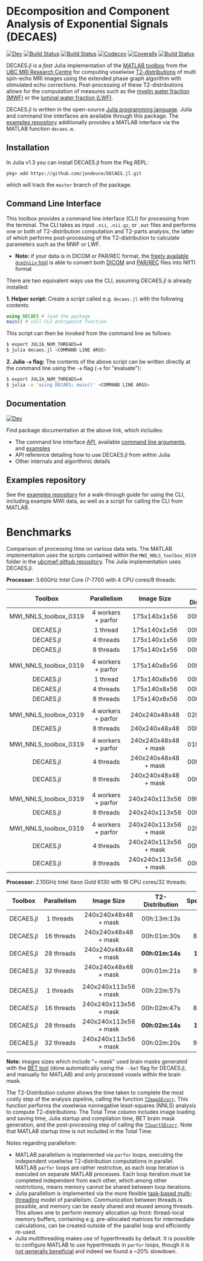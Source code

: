 # DEcomposition and Component Analysis of Exponential Signals (DECAES)

<!-- [![Stable](https://img.shields.io/badge/docs-stable-blue.svg)](https://jondeuce.github.io/DECAES.jl/stable) -->
[![Dev](https://img.shields.io/badge/docs-dev-blue.svg)](https://jondeuce.github.io/DECAES.jl/dev)
[![Build Status](https://travis-ci.com/jondeuce/DECAES.jl.svg?branch=master)](https://travis-ci.com/jondeuce/DECAES.jl)
[![Build Status](https://ci.appveyor.com/api/projects/status/github/jondeuce/DECAES.jl?svg=true)](https://ci.appveyor.com/project/jondeuce/DECAES-jl)
[![Codecov](https://codecov.io/gh/jondeuce/DECAES.jl/branch/master/graph/badge.svg)](https://codecov.io/gh/jondeuce/DECAES.jl)
[![Coveralls](https://coveralls.io/repos/github/jondeuce/DECAES.jl/badge.svg?branch=master)](https://coveralls.io/github/jondeuce/DECAES.jl?branch=master)
[![Build Status](https://api.cirrus-ci.com/github/jondeuce/DECAES.jl.svg)](https://cirrus-ci.com/github/jondeuce/DECAES.jl)

DECAES.jl is a *fast* Julia implementation of the [MATLAB toolbox](https://mriresearch.med.ubc.ca/news-projects/myelin-water-fraction/) from the [UBC MRI Research Centre](https://mriresearch.med.ubc.ca/) for computing voxelwise [T2-distributions](https://doi.org/10.1016/0022-2364(89)90011-5) of multi spin-echo MRI images using the extended phase graph algorithm with stimulated echo corrections.
Post-processing of these T2-distributions allows for the computation of measures such as the [myelin water fraction (MWF)](https://doi.org/10.1002/mrm.1910310614) or the [luminal water fraction (LWF)](https://doi.org/10.1148/radiol.2017161687).

DECAES.jl is written in the open-source [Julia programming language](https://julialang.org/).
Julia and command line interfaces are available through this package.
The [examples repository](https://github.com/jondeuce/mwiexamples) additionally provides a MATLAB interface via the MATLAB function `decaes.m`.

## Installation

In Julia v1.3 you can install DECAES.jl from the Pkg REPL:
```
pkg> add https://github.com/jondeuce/DECAES.jl.git
```
which will track the `master` branch of the package.

## Command Line Interface

This toolbox provides a command line interface (CLI) for processing from the terminal.
The CLI takes as input `.nii`, `.nii.gz`, or `.mat` files and performs one or both of T2-distribution computation and T2-parts analysis, the latter of which performs post-processing of the T2-distribution to calculate parameters such as the MWF or LWF.

* **Note:** if your data is in DICOM or PAR/REC format, the [freely available `dcm2niix` tool](https://www.nitrc.org/plugins/mwiki/index.php/dcm2nii:MainPage) is able to convert both [DICOM](https://www.nitrc.org/plugins/mwiki/index.php/dcm2nii:MainPage#General_Usage) and [PAR/REC](https://www.nitrc.org/plugins/mwiki/index.php/dcm2nii:MainPage#Philips_PAR.2FREC_Images) files into NIfTI format

There are two equivalent ways use the CLI, assuming DECAES.jl is already installed:

**1. Helper script:** Create a script called e.g. `decaes.jl` with the following contents:

```julia
using DECAES # load the package
main() # call CLI entrypoint function
```

This script can then be invoked from the command line as follows:

```bash
$ export JULIA_NUM_THREADS=4
$ julia decaes.jl <COMMAND LINE ARGS>
```

**2. Julia `-e` flag:** The contents of the above script can be written directly at the command line using the `-e` flag (`-e` for "evaluate"):

```bash
$ export JULIA_NUM_THREADS=4
$ julia -e 'using DECAES; main()' <COMMAND LINE ARGS>
```

## Documentation

[![Dev](https://img.shields.io/badge/docs-dev-blue.svg)](https://jondeuce.github.io/DECAES.jl/dev)

Find package documentation at the above link, which includes:
* The command line interface [API](https://jondeuce.github.io/DECAES.jl/dev/cli), available [command line arguments](https://jondeuce.github.io/DECAES.jl/dev/cli/#Arguments-1), and [examples](https://jondeuce.github.io/DECAES.jl/dev/cli/#Examples-1)
* API reference detailing how to use DECAES.jl from within Julia
* Other internals and algorithmic details

## Examples repository

See the [examples repository](https://github.com/jondeuce/mwiexamples) for a walk-through guide for using the CLI, including example MWI data, as well as a script for calling the CLI from MATLAB.

# Benchmarks

Comparison of processing time on various data sets.
The MATLAB implementation uses the scripts contained within the `MWI_NNLS_toolbox_0319` folder in the [ubcmwf github repository](https://github.com/ubcmri/ubcmwf).
The Julia implementation uses DECAES.jl.

**Processor:** 3.60GHz Intel Core i7-7700 with 4 CPU cores/8 threads:

<center>

| Toolbox                | Parallelism        | Image Size             | T2-Distribution | Speedup   | Total Time   | Speedup   |
| :---:                  | :---:              | :---:                  | :---:           | :---:     | :---:        | :---:     |
| MWI_NNLS_toolbox_0319  | 4 workers + parfor | 175x140x1x56           | 00h:03m:03s     |    -      | 00h:03m:04s  |    -      |
| DECAES.jl              | 1 thread           | 175x140x1x56           | 00h:00m:14s     | **13X**   | 00h:00m:27s  | **6.8X**  |
| DECAES.jl              | 4 threads          | 175x140x1x56           | 00h:00m:04s     | **46X**   | 00h:00m:19s  | **9.7X**  |
| DECAES.jl              | 8 threads          | 175x140x1x56           | 00h:00m:03s     | **61X**   | 00h:00m:16s  | **12X**   |
|                        |                    |                        |                 |           |              |           |
| MWI_NNLS_toolbox_0319  | 4 workers + parfor | 175x140x8x56           | 00h:19m:56s     | -         | 00h:20m:02s  | -         |
| DECAES.jl              | 1 thread           | 175x140x8x56           | 00h:01m:54s     | **10X**   | 00h:02m:11s  | **9.2X**  |
| DECAES.jl              | 4 threads          | 175x140x8x56           | 00h:00m:42s     | **28X**   | 00h:00m:59s  | **20X**   |
| DECAES.jl              | 8 threads          | 175x140x8x56           | 00h:00m:26s     | **46X**   | 00h:00m:41s  | **29X**   |
|                        |                    |                        |                 |           |              |           |
| MWI_NNLS_toolbox_0319  | 4 workers + parfor | 240x240x48x48          | 02h:53m:13s     | -         | 02h:54m:24s  | -         |
| DECAES.jl              | 8 threads          | 240x240x48x48          | 00h:04m:25s     | **39X**   | 00h:05m:03s  | **35X**   |
|                        |                    |                        |                 |           |              |           |
| MWI_NNLS_toolbox_0319  | 4 workers + parfor | 240x240x48x48 + mask   | 01h:29m:35s     | -         | 01h:30m:37s  | -         |
| DECAES.jl              | 4 threads          | 240x240x48x48 + mask   | 00h:02m:11s     | **41X**   | 00h:02m:46s  | **33X**   |
| DECAES.jl              | 8 threads          | 240x240x48x48 + mask   | 00h:01m:47s     | **50X**   | 00h:02m:15s  | **40X**   |
|                        |                    |                        |                 |           |              |           |
| MWI_NNLS_toolbox_0319  | 4 workers + parfor | 240x240x113x56         | 09h:35m:17s     | -         | 09h:39m:33s  | -         |
| DECAES.jl              | 8 threads          | 240x240x113x56         | 00h:14m:36s     | **39X**   | 00h:16m:40s  | **35X**   |
|                        |                    |                        |                 |           |              |           |
| MWI_NNLS_toolbox_0319  | 4 workers + parfor | 240x240x113x56 + mask  | 02h:25m:19s     | -         | 02h:27m:52s  | -         |
| DECAES.jl              | 4 threads          | 240x240x113x56 + mask  | 00h:04m:15s     | **30X**   | 00h:05m:07s  | **29X**   |
| DECAES.jl              | 8 threads          | 240x240x113x56 + mask  | 00h:02m:59s     | **49X**   | 00h:03m:49s  | **39X**   |

</center>

**Processor:** 2.10GHz Intel Xeon Gold 6130 with 16 CPU cores/32 threads:

<center>

| Toolbox                | Parallelism        | Image Size             | T2-Distribution | Speedup   | Total Time      | Speedup   |
| :---:                  | :---:              | :---:                  | :---:           | :---:     | :---:           | :---:     |
| DECAES.jl              | 1 threads          | 240x240x48x48 + mask   | 00h:13m:13s     | -         | 00h:13m:41s     | -         |
| DECAES.jl              | 16 threads         | 240x240x48x48 + mask   | 00h:01m:30s     | 8.8X      | 00h:01m:58s     | 7.0X      |
| DECAES.jl              | 28 threads         | 240x240x48x48 + mask   | **00h:01m:14s** | **11X**   | **00h:01m:41s** | **8.1X**  |
| DECAES.jl              | 32 threads         | 240x240x48x48 + mask   | 00h:01m:21s     | 9.8X      | 00h:01m:49s     | 7.5X      |
|                        |                    |                        |                 |           |                 |           |
| DECAES.jl              | 1 threads          | 240x240x113x56 + mask  | 00h:22m:57s     | -         | 00h:23m:46s     | -         |
| DECAES.jl              | 16 threads         | 240x240x113x56 + mask  | 00h:02m:47s     | 8.2X      | 00h:03m:37s     | 6.6X      |
| DECAES.jl              | 28 threads         | 240x240x113x56 + mask  | **00h:02m:14s** | **10X**   | **00h:02m:58s** | **8.0X**  |
| DECAES.jl              | 32 threads         | 240x240x113x56 + mask  | 00h:02m:20s     | 9.8X      | 00h:03m:06s     | 7.7X      |

</center>

**Note:** images sizes which include "+ mask" used brain masks generated with the [BET tool](https://fsl.fmrib.ox.ac.uk/fsl/fslwiki/BET/UserGuide) (done automatically using the `--bet` flag for DECAES.jl, and manually for MATLAB) and only processed voxels within the brain mask.

The T2-Distribution column shows the time taken to complete the most costly step of the analysis pipeline, calling the function [`T2mapSEcorr`](https://jondeuce.github.io/DECAES.jl/dev/ref.html#DECAES.T2mapSEcorr).
This function performs the voxelwise nonnegative least-squares (NNLS) analysis to compute T2-distributions.
The Total Time column includes image loading and saving time, Julia startup and compilation time, BET brain mask generation, and the post-processing step of calling the [`T2partSEcorr`](https://jondeuce.github.io/DECAES.jl/dev/ref.html#DECAES.T2partSEcorr).
Note that MATLAB startup time is not included in the Total Time.

Notes regarding parallelism:
* MATLAB parallelism is implemented via `parfor` loops, executing the independent voxelwise T2-distribution computations in parallel.
MATLAB `parfor` loops are rather restrictive, as each loop iteration is executed on separate MATLAB processes.
Each loop iteration must be completed independent from each other, which among other restrictions, means memory cannot be shared between loop iterations.
* Julia parallelism is implemented via the more flexible [task-based multi-threading](https://julialang.org/blog/2019/07/multithreading) model of parallelism.
Communication between threads is possible, and memory can be easily shared and reused among threads.
This allows one to perform memory allocation up front: thread-local memory buffers, containing e.g. pre-allocated matrices for intermediate calculations, can be created outside of the parallel loop and efficiently re-used.
* Julia multithreading makes use of hyperthreads by default.
It is possible to configure MATLAB to use hyperthreads in `parfor` loops, though it is [not generally beneficial](https://www.mathworks.com/matlabcentral/answers/80129-definitive-answer-for-hyperthreading-and-the-parallel-computing-toolbox-pct) and indeed we found a ~20% slowdown.
